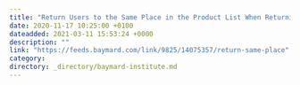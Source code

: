 ```yaml
---
title: "Return Users to the Same Place in the Product List When Returning from the Product Page (13% Don’t)"
date: 2020-11-17 10:25:00 +0100
dateadded: 2021-03-11 15:53:24 +0000
description: ""
link: "https://feeds.baymard.com/link/9825/14075357/return-same-place"
category:
directory: _directory/baymard-institute.md
---
```

